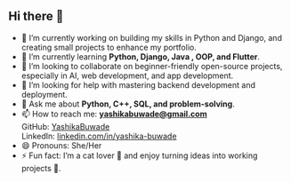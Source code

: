 ## Hi there 👋

- 🔭 I’m currently working on building my skills in Python and Django, and creating small projects to enhance my portfolio.
- 🌱 I’m currently learning **Python, Django, Java , OOP, and Flutter**.
- 👯 I’m looking to collaborate on beginner-friendly open-source projects, especially in AI, web development, and app development.
- 🤔 I’m looking for help with mastering backend development and deployment.
- 💬 Ask me about **Python, C++, SQL, and problem-solving**.
- 📫 How to reach me: **[yashikabuwade@gmail.com](mailto:yashikabuwade@gmail.com)**  
  GitHub: [YashikaBuwade](https://github.com/YashikaBuwade)  
  LinkedIn: [linkedin.com/in/yashika-buwade](https://linkedin.com/in/yashika-buwade)
- 😄 Pronouns: She/Her
- ⚡ Fun fact: I’m a cat lover 🐾 and enjoy turning ideas into working projects 🚀.

